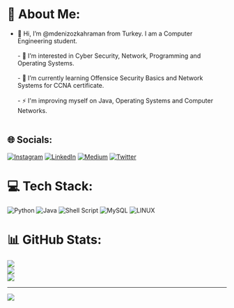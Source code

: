 # 💫 About Me:
- 👋 Hi, I’m @mdenizozkahraman from Turkey. I am a Computer Engineering student.<br><br>- 👀 I’m interested in Cyber Security, Network, Programming and Operating Systems.<br><br>- 🌱 I’m currently learning Offensice Security Basics and Network Systems for CCNA certificate.<br><br>- ⚡ I'm improving myself on Java, Operating Systems and Computer Networks.<br><br>


## 🌐 Socials:
[![Instagram](https://img.shields.io/badge/Instagram-%23E4405F.svg?logo=Instagram&logoColor=white)](https://instagram.com/denizozkahraman1) [![LinkedIn](https://img.shields.io/badge/LinkedIn-%230077B5.svg?logo=linkedin&logoColor=white)](https://linkedin.com/in/mdenizozkahraman) [![Medium](https://img.shields.io/badge/Medium-12100E?logo=medium&logoColor=white)](https://medium.com/@mehmetdenizozkahraman) [![Twitter](https://img.shields.io/badge/Twitter-%231DA1F2.svg?logo=Twitter&logoColor=white)](https://twitter.com/denizozkahraman) 

# 💻 Tech Stack:
![Python](https://img.shields.io/badge/python-3670A0?style=flat&logo=python&logoColor=ffdd54) ![Java](https://img.shields.io/badge/java-%23ED8B00.svg?style=flat&logo=java&logoColor=white) ![Shell Script](https://img.shields.io/badge/shell_script-%23121011.svg?style=flat&logo=gnu-bash&logoColor=white) ![MySQL](https://img.shields.io/badge/mysql-%2300f.svg?style=flat&logo=mysql&logoColor=white) ![LINUX](https://img.shields.io/badge/Linux-FCC624?style=flat&logo=linux&logoColor=black)
# 📊 GitHub Stats:
![](https://github-readme-stats.vercel.app/api?username=mdenizozkahraman&theme=dark&hide_border=false&include_all_commits=true&count_private=true)<br/>
![](https://github-readme-streak-stats.herokuapp.com/?user=mdenizozkahraman&theme=dark&hide_border=false)<br/>
![](https://github-readme-stats.vercel.app/api/top-langs/?username=mdenizozkahraman&theme=dark&hide_border=false&include_all_commits=true&count_private=true&layout=compact)



---
[![](https://visitcount.itsvg.in/api?id=mdenizozkahraman&icon=5&color=12)](https://visitcount.itsvg.in)


